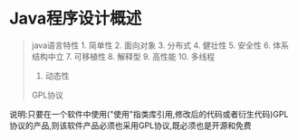 # Java程序设计概述

> java语言特性 1. 简单性 2. 面向对象 3. 分布式 4. 健壮性 5. 安全性 6. 体系结构中立 7. 可移植性 8. 解释型 9. 高性能 10. 多线程
>
> 1. 动态性
>
> GPL协议

说明:只要在一个软件中使用\("使用"指类库引用,修改后的代码或者衍生代码\)GPL协议的产品,则该软件产品必须也采用GPL协议,既必须也是开源和免费

